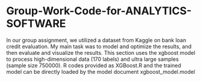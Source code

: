 # Group-Work-Code-for-ANALYTICS-SOFTWARE
In our group assignment, we utilized a dataset from Kaggle on bank loan credit evaluation. My main task was to model and optimize the results, and then evaluate and visualize the results. This section uses the xgboost model to process high-dimensional data (170 labels) and ultra large samples (sample size 750000).
R codes provided as XGBoost.R and the trained model can be directly loaded by the model document xgboost_model.model
